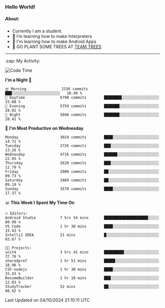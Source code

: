 ### Hello World!

##### About:
- Currently I am a student.
- 🌱 I’m learning how to make Interpreters
- 🌱 I'm learning how to make Android Apps
- 🌱 GO PLANT SOME TREES AT [TEAM TREES](https://teamtrees.org/)

---
  <summary>:zap: My Activity:</summary>
  
<!--START_SECTION:waka-->
![Code Time](http://img.shields.io/badge/Code%20Time-1%2C490%20hrs%2040%20mins-blue)

**I'm a Night 🦉** 

```text
🌞 Morning                2156 commits        ███░░░░░░░░░░░░░░░░░░░░░░   10.49 % 
🌆 Daytime                6798 commits        ████████░░░░░░░░░░░░░░░░░   33.08 % 
🌃 Evening                5759 commits        ███████░░░░░░░░░░░░░░░░░░   28.02 % 
🌙 Night                  5840 commits        ███████░░░░░░░░░░░░░░░░░░   28.41 % 
```
📅 **I'm Most Productive on Wednesday** 

```text
Monday                   3024 commits        ████░░░░░░░░░░░░░░░░░░░░░   14.71 % 
Tuesday                  2726 commits        ███░░░░░░░░░░░░░░░░░░░░░░   13.26 % 
Wednesday                4716 commits        ██████░░░░░░░░░░░░░░░░░░░   22.95 % 
Thursday                 2628 commits        ███░░░░░░░░░░░░░░░░░░░░░░   12.79 % 
Friday                   2000 commits        ██░░░░░░░░░░░░░░░░░░░░░░░   09.73 % 
Saturday                 1889 commits        ██░░░░░░░░░░░░░░░░░░░░░░░   09.19 % 
Sunday                   3570 commits        ████░░░░░░░░░░░░░░░░░░░░░   17.37 % 
```


📊 **This Week I Spent My Time On** 

```text
🔥 Editors: 
Android Studio           7 hrs 54 mins       ████████████████████░░░░░   80.90 % 
VS Code                  1 hr 30 mins        ████░░░░░░░░░░░░░░░░░░░░░   15.43 % 
IntelliJ IDEA            21 mins             █░░░░░░░░░░░░░░░░░░░░░░░░   03.67 % 

🐱‍💻 Projects: 
unit4                    3 hrs 41 mins       █████████░░░░░░░░░░░░░░░░   37.76 % 
sharedpref               1 hr 51 mins        █████░░░░░░░░░░░░░░░░░░░░   18.96 % 
CSF-nodejs               1 hr 30 mins        ████░░░░░░░░░░░░░░░░░░░░░   15.43 % 
ResumeBuilder            1 hr 10 mins        ███░░░░░░░░░░░░░░░░░░░░░░   12.03 % 
StudyTracker             52 mins             ██░░░░░░░░░░░░░░░░░░░░░░░   08.92 % 
```


 Last Updated on 04/10/2024 21:10:11 UTC
<!--END_SECTION:waka-->
